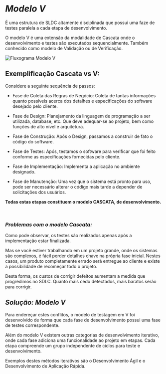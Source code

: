 # *Modelo V*

É uma estrutura de SLDC altamente disciplinada que possui uma faze de testes paralela a cada etapa de desenvolvimento. 

O modelo V é uma extensão da modalidade de Cascata onde o desenvolvimento e testes são executados sequencialmente. Também conhecido como modelo de Validação ou de Verificação.

<img src="https://www.guru99.com/images/6-2015/052715_0904_GuidetoSDLC3.png" alt="Fluxograma Modelo V">


## Exemplificação Cascata vs V:

Considere a seguinte sequência de passos:


- Fase de Coleta das Regras de Negócio: Coleta de tantas informações quanto possíveis acerca dos detalhes e especificações do software desejado pelo cliente. 

- Fase de Design: Planejamento da linguagem de programação a ser utilizada, database, etc. Que deve adequar-se ao projeto, bem como funções de alto nível e arquitetura.

- Fase de Construção: Após o Design, passamos a construir de fato o código do software.

- Fase de Testes: Após, testamos o software para verificar que foi feito conforme as especificações fornecidas pelo cliente.

- Fase de Implementação: Implementa a aplicação no ambiente designado.

- Fase de Manutenção: Uma vez que o sistema está pronto para uso, pode ser necessário alterar o código mais tarde a depender de solicitações dos usuários.

**Todas estas etapas constituem o modelo CASCATA, de desenvolvimento.**

<br>

### *Problemas com o modelo Cascata:*

Como pode observar, os testes são realizados apenas após a implementação estar finalizada.

Mas se você estiver trabalhando em um projeto grande, onde os sistemas são complexos, é fácil perder detalhes chave na própria fase inicial. Nestes casos, um produto completamente errado será entregue ao cliente e existe a possibilidade de recomeçar todo o projeto.

Desta forma, os custos de corrigir defeitos aumentam a medida que progredimos no SDLC. Quanto mais cedo detectados, mais baratos serão para corrigir.


## *Solução: Modelo V*

Para endereçar estes conflitos, o modelo de testagem em V foi desenvolvido de forma que cada fase de desenvolvimento possui uma fase de testes correspondente.

Além do modelo V existem outras categorias de desenvolvimento iterativo, onde cada fase adiciona uma funcionalidade ao projeto em etapas. Cada etapa compreende um grupo independente de ciclos para teste e desenvolvimento.

Exemplos destes métodos iterativos são o Desenvolvimento Ágil e o Desenvolvimento de Aplicação Rápida.




